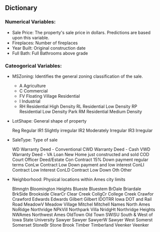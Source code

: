 ## Dictionary

### Numerical Variables:
  * Sale Price: The property's sale price in dollars. Predictions are based upon this variable.
  * Fireplaces: Number of fireplaces 
  * Year Built: Original construction date
  * Full Bath: Full Bathrooms above grade

### Cateogorical Variables:
  * MSZoning: Identifies the general zoning classification of the sale.
		
     - A	Agriculture
     - C	Commercial
     - FV	Floating Village Residential
     - I	Industrial
     - RH	Residential High Density
       RL	Residential Low Density
       RP	Residential Low Density Park 
       RM	Residential Medium Density 

  * LotShape: General shape of property

       Reg	Regular	
       IR1	Slightly irregular
       IR2	Moderately Irregular
       IR3	Irregular

  * SaleType: Type of sale
		
       WD 	Warranty Deed - Conventional
       CWD	Warranty Deed - Cash
       VWD	Warranty Deed - VA Loan
       New	Home just constructed and sold
       COD	Court Officer Deed/Estate
       Con	Contract 15% Down payment regular terms
       ConLw	Contract Low Down payment and low interest
       ConLI	Contract Low Interest
       ConLD	Contract Low Down
       Oth	Other

  * Neighborhood: Physical locations within Ames city limits

       Blmngtn	Bloomington Heights
       Blueste	Bluestem
       BrDale	Briardale
       BrkSide	Brookside
       ClearCr	Clear Creek
       CollgCr	College Creek
       Crawfor	Crawford
       Edwards	Edwards
       Gilbert	Gilbert
       IDOTRR	Iowa DOT and Rail Road
       MeadowV	Meadow Village
       Mitchel	Mitchell
       Names	North Ames
       NoRidge	Northridge
       NPkVill	Northpark Villa
       NridgHt	Northridge Heights
       NWAmes	Northwest Ames
       OldTown	Old Town
       SWISU	South & West of Iowa State University
       Sawyer	Sawyer
       SawyerW	Sawyer West
       Somerst	Somerset
       StoneBr	Stone Brook
       Timber	Timberland
       Veenker	Veenker
